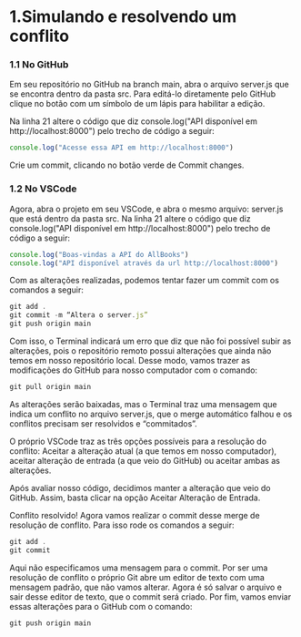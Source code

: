 # 1.Simulando e resolvendo um conflito

### 1.1 No GitHub
Em seu repositório no GitHub na branch main, abra o arquivo server.js que se encontra dentro da pasta src. Para editá-lo diretamente pelo GitHub clique no botão com um símbolo de um lápis para habilitar a edição.

Na linha 21 altere o código que diz console.log("API disponível em http://localhost:8000") pelo trecho de código a seguir:

```js
console.log("Acesse essa API em http://localhost:8000")
```

Crie um commit, clicando no botão verde de Commit changes.

### 1.2 No VSCode

Agora, abra o projeto em seu VSCode, e abra o mesmo arquivo: server.js que está dentro da pasta src. Na linha 21 altere o código que diz console.log("API disponível em http://localhost:8000") pelo trecho de código a seguir:

```js
console.log("Boas-vindas a API do AllBooks")
console.log("API disponível através da url http://localhost:8000")
```

Com as alterações realizadas, podemos tentar fazer um commit com os comandos a seguir:

```js
git add .
git commit -m “Altera o server.js”
git push origin main
```

Com isso, o Terminal indicará um erro que diz que não foi possível subir as alterações, pois o repositório remoto possui alterações que ainda não temos em nosso repositório local. Desse modo, vamos trazer as modificações do GitHub para nosso computador com o comando:

```js
git pull origin main
```

As alterações serão baixadas, mas o Terminal traz uma mensagem que indica um conflito no arquivo server.js, que o merge automático falhou e os conflitos precisam ser resolvidos e “commitados”.

O próprio VSCode traz as três opções possíveis para a resolução do conflito: Aceitar a alteração atual (a que temos em nosso computador), aceitar alteração de entrada (a que veio do GitHub) ou aceitar ambas as alterações.

Após avaliar nosso código, decidimos manter a alteração que veio do GitHub. Assim, basta clicar na opção Aceitar Alteração de Entrada.

Conflito resolvido! Agora vamos realizar o commit desse merge de resolução de conflito. Para isso rode os comandos a seguir:

```js
git add .
git commit
```

Aqui não especificamos uma mensagem para o commit. Por ser uma resolução de conflito o próprio Git abre um editor de texto com uma mensagem padrão, que não vamos alterar. Agora é só salvar o arquivo e sair desse editor de texto, que o commit será criado. Por fim, vamos enviar essas alterações para o GitHub com o comando:

```js
git push origin main
```